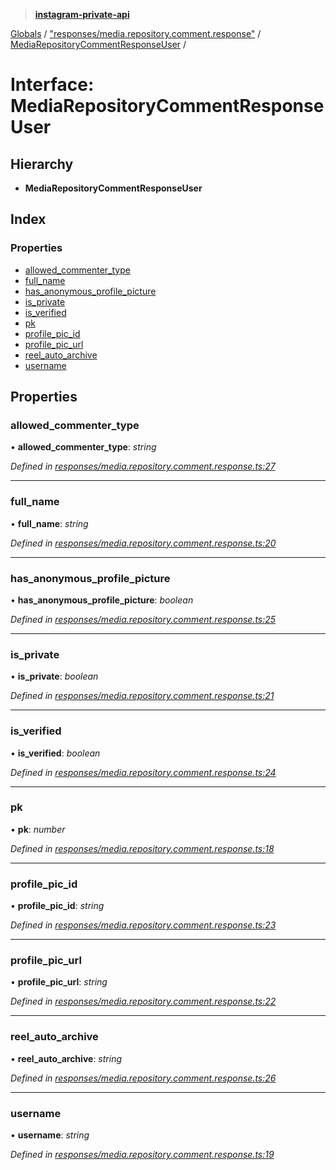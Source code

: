 > **[instagram-private-api](../README.md)**

[Globals](../README.md) / ["responses/media.repository.comment.response"](../modules/_responses_media_repository_comment_response_.md) / [MediaRepositoryCommentResponseUser](_responses_media_repository_comment_response_.mediarepositorycommentresponseuser.md) /

# Interface: MediaRepositoryCommentResponseUser

## Hierarchy

* **MediaRepositoryCommentResponseUser**

## Index

### Properties

* [allowed_commenter_type](_responses_media_repository_comment_response_.mediarepositorycommentresponseuser.md#allowed_commenter_type)
* [full_name](_responses_media_repository_comment_response_.mediarepositorycommentresponseuser.md#full_name)
* [has_anonymous_profile_picture](_responses_media_repository_comment_response_.mediarepositorycommentresponseuser.md#has_anonymous_profile_picture)
* [is_private](_responses_media_repository_comment_response_.mediarepositorycommentresponseuser.md#is_private)
* [is_verified](_responses_media_repository_comment_response_.mediarepositorycommentresponseuser.md#is_verified)
* [pk](_responses_media_repository_comment_response_.mediarepositorycommentresponseuser.md#pk)
* [profile_pic_id](_responses_media_repository_comment_response_.mediarepositorycommentresponseuser.md#profile_pic_id)
* [profile_pic_url](_responses_media_repository_comment_response_.mediarepositorycommentresponseuser.md#profile_pic_url)
* [reel_auto_archive](_responses_media_repository_comment_response_.mediarepositorycommentresponseuser.md#reel_auto_archive)
* [username](_responses_media_repository_comment_response_.mediarepositorycommentresponseuser.md#username)

## Properties

###  allowed_commenter_type

• **allowed_commenter_type**: *string*

*Defined in [responses/media.repository.comment.response.ts:27](https://github.com/dilame/instagram-private-api/blob/3e16058/src/responses/media.repository.comment.response.ts#L27)*

___

###  full_name

• **full_name**: *string*

*Defined in [responses/media.repository.comment.response.ts:20](https://github.com/dilame/instagram-private-api/blob/3e16058/src/responses/media.repository.comment.response.ts#L20)*

___

###  has_anonymous_profile_picture

• **has_anonymous_profile_picture**: *boolean*

*Defined in [responses/media.repository.comment.response.ts:25](https://github.com/dilame/instagram-private-api/blob/3e16058/src/responses/media.repository.comment.response.ts#L25)*

___

###  is_private

• **is_private**: *boolean*

*Defined in [responses/media.repository.comment.response.ts:21](https://github.com/dilame/instagram-private-api/blob/3e16058/src/responses/media.repository.comment.response.ts#L21)*

___

###  is_verified

• **is_verified**: *boolean*

*Defined in [responses/media.repository.comment.response.ts:24](https://github.com/dilame/instagram-private-api/blob/3e16058/src/responses/media.repository.comment.response.ts#L24)*

___

###  pk

• **pk**: *number*

*Defined in [responses/media.repository.comment.response.ts:18](https://github.com/dilame/instagram-private-api/blob/3e16058/src/responses/media.repository.comment.response.ts#L18)*

___

###  profile_pic_id

• **profile_pic_id**: *string*

*Defined in [responses/media.repository.comment.response.ts:23](https://github.com/dilame/instagram-private-api/blob/3e16058/src/responses/media.repository.comment.response.ts#L23)*

___

###  profile_pic_url

• **profile_pic_url**: *string*

*Defined in [responses/media.repository.comment.response.ts:22](https://github.com/dilame/instagram-private-api/blob/3e16058/src/responses/media.repository.comment.response.ts#L22)*

___

###  reel_auto_archive

• **reel_auto_archive**: *string*

*Defined in [responses/media.repository.comment.response.ts:26](https://github.com/dilame/instagram-private-api/blob/3e16058/src/responses/media.repository.comment.response.ts#L26)*

___

###  username

• **username**: *string*

*Defined in [responses/media.repository.comment.response.ts:19](https://github.com/dilame/instagram-private-api/blob/3e16058/src/responses/media.repository.comment.response.ts#L19)*